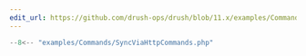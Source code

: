 ```yaml
---
edit_url: https://github.com/drush-ops/drush/blob/11.x/examples/Commands/SyncViaHttpCommands.php
---
```

```php
--8<-- "examples/Commands/SyncViaHttpCommands.php"
```
